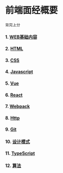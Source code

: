 # 前端面经概要
    背完上分
#### 1. [WEB基础内容](main/web.md)
#### 2. [HTML](main/html.md)
#### 3. [CSS](main/css.md)
#### 4. [Javascript](main/javascript.md)
#### 5. [Vue](main/vue.md)
#### 6. [React](main/react.md)
#### 7. [Webpack](main/webpack.md)
#### 8. [Http](main/http.md)
#### 9. [Git](main/git.md)
#### 10. [设计模式](main/design.md)
#### 11. [TypeScript](main/typeScript.md)
#### 12. [算法](main/algorithm.md)

